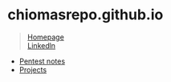 # chiomasrepo.github.io
> [Homepage](https://chiomasrepo.github.io)      
> [Linkedln](https://www.linkedin.com/in/chiomauzodinma/)

- [Pentest notes](https://chiomasrepo.github.io/pentest-notes/#)
- [Projects](https://chiomasrepo.github.io/projects/#)
